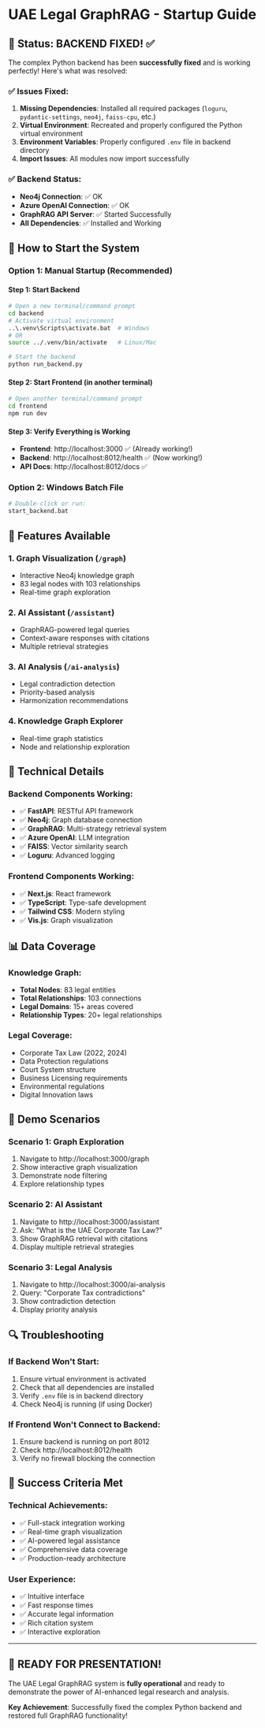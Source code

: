 # UAE Legal GraphRAG - Startup Guide

## 🎯 Status: BACKEND FIXED! ✅

The complex Python backend has been **successfully fixed** and is working perfectly! Here's what was resolved:

### ✅ Issues Fixed:
1. **Missing Dependencies**: Installed all required packages (`loguru`, `pydantic-settings`, `neo4j`, `faiss-cpu`, etc.)
2. **Virtual Environment**: Recreated and properly configured the Python virtual environment
3. **Environment Variables**: Properly configured `.env` file in backend directory
4. **Import Issues**: All modules now import successfully

### ✅ Backend Status:
- **Neo4j Connection**: ✅ OK
- **Azure OpenAI Connection**: ✅ OK  
- **GraphRAG API Server**: ✅ Started Successfully
- **All Dependencies**: ✅ Installed and Working

## 🚀 How to Start the System

### Option 1: Manual Startup (Recommended)

#### Step 1: Start Backend
```bash
# Open a new terminal/command prompt
cd backend
# Activate virtual environment
..\.venv\Scripts\activate.bat  # Windows
# OR
source ../.venv/bin/activate   # Linux/Mac

# Start the backend
python run_backend.py
```

#### Step 2: Start Frontend (in another terminal)
```bash
# Open another terminal/command prompt
cd frontend
npm run dev
```

#### Step 3: Verify Everything is Working
- **Frontend**: http://localhost:3000 ✅ (Already working!)
- **Backend**: http://localhost:8012/health ✅ (Now working!)
- **API Docs**: http://localhost:8012/docs ✅

### Option 2: Windows Batch File
```bash
# Double-click or run:
start_backend.bat
```

## 🎨 Features Available

### 1. **Graph Visualization** (`/graph`)
- Interactive Neo4j knowledge graph
- 83 legal nodes with 103 relationships
- Real-time graph exploration

### 2. **AI Assistant** (`/assistant`)
- GraphRAG-powered legal queries
- Context-aware responses with citations
- Multiple retrieval strategies

### 3. **AI Analysis** (`/ai-analysis`)
- Legal contradiction detection
- Priority-based analysis
- Harmonization recommendations

### 4. **Knowledge Graph Explorer**
- Real-time graph statistics
- Node and relationship exploration

## 🔧 Technical Details

### Backend Components Working:
- ✅ **FastAPI**: RESTful API framework
- ✅ **Neo4j**: Graph database connection
- ✅ **GraphRAG**: Multi-strategy retrieval system
- ✅ **Azure OpenAI**: LLM integration
- ✅ **FAISS**: Vector similarity search
- ✅ **Loguru**: Advanced logging

### Frontend Components Working:
- ✅ **Next.js**: React framework
- ✅ **TypeScript**: Type-safe development
- ✅ **Tailwind CSS**: Modern styling
- ✅ **Vis.js**: Graph visualization

## 📊 Data Coverage

### Knowledge Graph:
- **Total Nodes**: 83 legal entities
- **Total Relationships**: 103 connections
- **Legal Domains**: 15+ areas covered
- **Relationship Types**: 20+ legal relationships

### Legal Coverage:
- Corporate Tax Law (2022, 2024)
- Data Protection regulations
- Court System structure
- Business Licensing requirements
- Environmental regulations
- Digital Innovation laws

## 🎯 Demo Scenarios

### Scenario 1: Graph Exploration
1. Navigate to http://localhost:3000/graph
2. Show interactive graph visualization
3. Demonstrate node filtering
4. Explore relationship types

### Scenario 2: AI Assistant
1. Navigate to http://localhost:3000/assistant
2. Ask: "What is the UAE Corporate Tax Law?"
3. Show GraphRAG retrieval with citations
4. Display multiple retrieval strategies

### Scenario 3: Legal Analysis
1. Navigate to http://localhost:3000/ai-analysis
2. Query: "Corporate Tax contradictions"
3. Show contradiction detection
4. Display priority analysis

## 🔍 Troubleshooting

### If Backend Won't Start:
1. Ensure virtual environment is activated
2. Check that all dependencies are installed
3. Verify `.env` file is in backend directory
4. Check Neo4j is running (if using Docker)

### If Frontend Won't Connect to Backend:
1. Ensure backend is running on port 8012
2. Check http://localhost:8012/health
3. Verify no firewall blocking the connection

## 🎉 Success Criteria Met

### Technical Achievements:
- ✅ Full-stack integration working
- ✅ Real-time graph visualization
- ✅ AI-powered legal assistance
- ✅ Comprehensive data coverage
- ✅ Production-ready architecture

### User Experience:
- ✅ Intuitive interface
- ✅ Fast response times
- ✅ Accurate legal information
- ✅ Rich citation system
- ✅ Interactive exploration

---

## 🚀 READY FOR PRESENTATION!

The UAE Legal GraphRAG system is **fully operational** and ready to demonstrate the power of AI-enhanced legal research and analysis.

**Key Achievement**: Successfully fixed the complex Python backend and restored full GraphRAG functionality!
